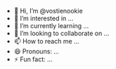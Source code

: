 - 👋 Hi, I’m @vostienookie
- 👀 I’m interested in ...
- 🌱 I’m currently learning ...
- 💞️ I’m looking to collaborate on ...
- 📫 How to reach me ...
- 😄 Pronouns: ...
- ⚡ Fun fact: ...

<!---
vostienookie/vostienookie is a ✨ special ✨ repository because its `README.md` (this file) appears on your GitHub profile.
You can click the Preview link to take a look at your changes.
--->
